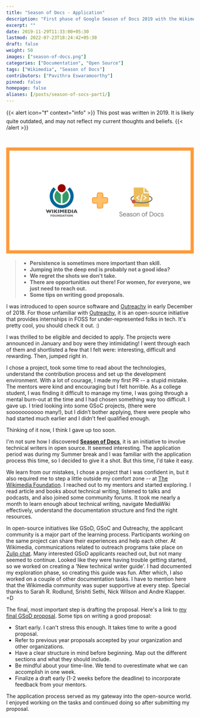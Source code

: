 ```yaml
---
title: "Season of Docs - Application"
description: "First phase of Google Season of Docs 2019 with the Wikimedia Foundation."
excerpt: ""
date: 2019-11-29T11:33:00+05:30
lastmod: 2022-07-23T18:24:42+05:30
draft: false
weight: 50
images: ["season-of-docs.png"]
categories: ["Documentation", "Open Source"]
tags: ["Wikimedia", "Season of Docs"]
contributors: ["Pavithra Eswaramoorthy"]
pinned: false
homepage: false
aliases: [/posts/season-of-socs-part1/]
---
```


{{< alert icon="❗️" context="info" >}}
This post was written in 2019.
It is likely quite outdated, and may not reflect my current thoughts and beliefs.
{{< /alert >}}

<br>

<p><img src="season-of-docs.png" alt="Wikimedia foundation plus google season of docs"></p>

>* **Persistence is sometimes more important than skill.**
>* **Jumping into the deep end is probably not a good idea?**
>* **We regret the shots we don’t take.**
>* **There are opportunities out there! For women, for everyone, we just need to reach out.**
>* **Some tips on writing good proposals.**

I was introduced to open source software and [Outreachy](https://www.outreachy.org/) in early December of 2018. For those unfamiliar with [Outreachy](https://www.outreachy.org/), it is an open-source initiative that provides internships in FOSS for under-represented folks in tech. It's pretty cool, you should check it out. :)

I was thrilled to be eligible and decided to apply. The projects were announced in January and boy were they intimidating! I went through each of them and shortlisted a few that I felt were: interesting, difficult and rewarding. Then, jumped right in.

I chose a project, took some time to read about the technologies, understand the contribution process and set up the development environment. With a lot of courage, I made my first PR -- a stupid mistake. The mentors were kind and encouraging but I felt horrible. As a college student, I was finding it difficult to manage my time, I was going through a mental burn-out at the time and I had chosen something way too difficult. I gave up. I tried looking into some GSoC projects, (there were sooooooooooo many!), but I didn’t bother applying, there were people who had started much earlier and I didn't feel qualified enough.

Thinking of it now, I think I gave up too soon.

I'm not sure how I discovered **[Season of Docs](https://developers.google.com/season-of-docs/)**, it is an initiative to involve technical writers in open source. It seemed interesting. The application period was during my Summer break and I was familiar with the application process this time, so I decided to give it a shot. But this time, I'd take it easy.

We learn from our mistakes, I chose a project that I was confident in, but it also required me to step a little outside my comfort zone -- at [The Wikimedia Foundation](https://wikimediafoundation.org/). I reached out to my mentors and started exploring. I read article and books about technical writing, listened to talks and podcasts, and also joined some community forums. It took me nearly a month to learn enough about technical writing, navigate MediaWiki effectively, understand the documentation structure and find the right resources.

In open-source initiatives like GSoD, GSoC and Outreachy, the applicant community is a major part of the learning process. Participants working on the same project can share their experiences and help each other. At Wikimedia, communications related to outreach programs take place on [Zulip chat](https://zulipchat.com/). Many interested GSoD applicants reached out, but not many seemed to continue. Looked like they were having trouble getting started, so we worked on creating a 'New technical writer guide'. I had documented my exploration phase, so creating this guide was fun. After which, I also worked on a couple of other documentation tasks. I have to mention here that the Wikimedia community was super supportive at every step. Special thanks to Sarah R. Rodlund, Srishti Sethi, Nick Wilson and Andre Klapper. =D

The final, most important step is drafting the proposal. Here's a link to [my final GSoD proposal](https://phabricator.wikimedia.org/T226018). Some tips on writing a good proposal:

* Start early. I can't stress this enough. It takes time to write a good proposal.
* Refer to previous year proposals accepted by your organization and other organizations.
* Have a clear structure in mind before beginning. Map out the different sections and what they should include.
* Be mindful about your time-line. We tend to overestimate what we can accomplish in one week.
* Finalize a draft early (1-2 weeks before the deadline) to incorporate feedback from your mentors.

The application process served as my gateway into the open-source world. I enjoyed working on the tasks and continued doing so after submitting my proposal.

